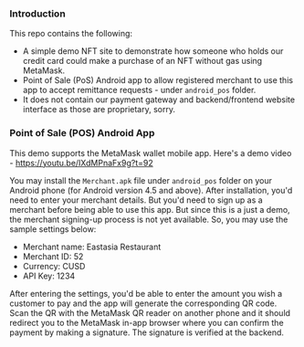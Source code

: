 ### Introduction
This repo contains the following:
* A simple demo NFT site to demonstrate how someone who holds our credit card could make a purchase of an NFT without gas using MetaMask. 
* Point of Sale (PoS) Android app to allow registered merchant to use this app to accept remittance requests - under `android_pos` folder.
* It does not contain our payment gateway and backend/frontend website interface as those are proprietary, sorry. 

### Point of Sale (POS) Android App
This demo supports the MetaMask wallet mobile app. Here's a demo video - https://youtu.be/IXdMPnaFx9g?t=92

You may install the `Merchant.apk` file under `android_pos` folder on your Android phone (for Android version 4.5 and above). After installation, you'd need to enter your merchant details. But you'd need to sign up as a merchant before being able to use this app. But since this is a just a demo, the merchant signing-up process is not yet available. So, you may use the sample settings below:
*   Merchant name: Eastasia Restaurant
*   Merchant ID: 52
*   Currency: CUSD
*   API Key: 1234

After entering the settings, you'd be able to enter the amount you wish a customer to pay and the app will generate the corresponding QR code. Scan the QR with the MetaMask QR reader on another phone and it should redirect you to the MetaMask in-app browser where you can confirm the payment by making a signature. The signature is verified at the backend.

